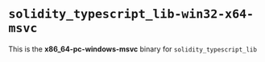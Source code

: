 <!-- cSpell:disable -->

# `solidity_typescript_lib-win32-x64-msvc`

This is the **x86_64-pc-windows-msvc** binary for `solidity_typescript_lib`
